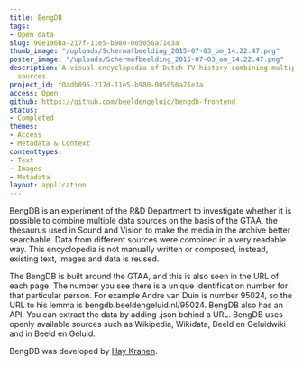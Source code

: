```yaml
---
title: BengDB
tags:
- Open data
slug: 90e196ba-217f-11e5-b980-005056a71e3a
thumb_image: "/uploads/Schermafbeelding_2015-07-03_om_14.22.47.png"
poster_image: "/uploads/Schermafbeelding_2015-07-03_om_14.22.47.png"
description: A visual encyclopedia of Dutch TV history combining multiple open data
  sources
project_id: f0adb896-217d-11e5-b980-005056a71e3a
access: Open
github: https://github.com/beeldengeluid/bengdb-frontend
status:
- Completed
themes:
- Access
- Metadata & Context
contenttypes:
- Text
- Images
- Metadata
layout: application
---
```


BengDB is an experiment of the R&D Department to investigate whether it is possible to combine multiple data sources on the basis of the GTAA, the thesaurus used in Sound and Vision to make the media in the archive better searchable. Data from different sources were combined in a very readable way. This encyclopedia is not manually written or composed, instead, existing text, images and data is reused.

The BengDB is built around the GTAA, and this is also seen in the URL of each page. The number you see there is a unique identification number for that particular person. For example Andre van Duin is number 95024, so the URL to his lemma is bengdb.beeldengeluid.nl/95024. BengDB also has an API. You can extract the data by adding .json behind a URL. BengDB uses openly available sources such as Wikipedia, Wikidata, Beeld en Geluidwiki and in Beeld en Geluid.

BengDB was developed by [Hay Kranen](http://www.haykranen.nl/).
